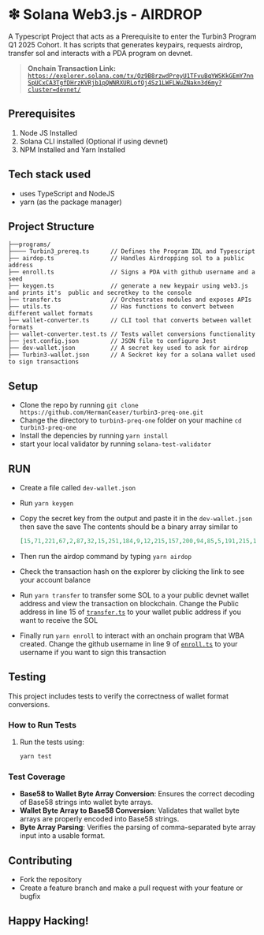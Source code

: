 # ❇ Solana Web3.js - AIRDROP
A Typescript Project that acts as a Prerequisite to enter the Turbin3 Program Q1 2025 Cohort. It has scripts that generates keypairs, requests airdrop, transfer sol and interacts with a PDA program on devnet.

> **Onchain Transaction Link:** 
[`https://explorer.solana.com/tx/Qz9B8rzwdPreyU1TFvuBqYWSKkGEmY7nnSpUCxCA3TgfDHrzKVRjb1pQWNRXURLofQj4Sz1LWFLWuZNakn3d6my?cluster=devnet/`](https://explorer.solana.com/tx/Qz9B8rzwdPreyU1TFvuBqYWSKkGEmY7nnSpUCxCA3TgfDHrzKVRjb1pQWNRXURLofQj4Sz1LWFLWuZNakn3d6my?cluster=devnet)

## Prerequisites
1. Node JS Installed
2. Solana CLI installed (Optional if using devnet)
3. NPM Installed and Yarn Installed

## Tech stack used
- uses TypeScript and NodeJS
- yarn (as the package manager)

## Project Structure

```plaintext
├──programs/
├──── Turbin3_prereq.ts      // Defines the Program IDL and Typescript
├── airdop.ts                // Handles Airdropping sol to a public address
├── enroll.ts                // Signs a PDA with github username and a seed
├── keygen.ts                // generate a new keypair using web3.js and prints it's  public and secretkey to the console
├── transfer.ts              // Orchestrates modules and exposes APIs
├── utils.ts                 // Has functions to convert between different wallet formats
├── wallet-converter.ts      // CLI tool that converts between wallet formats
├── wallet-converter.test.ts // Tests wallet conversions functionality
├── jest.config.json         // JSON file to configure Jest
├── dev-wallet.json          // A secret key used to ask for airdrop
├── Turbin3-wallet.json      // A Seckret key for a solana wallet used to sign transactions
```


## Setup
- Clone the repo by running `git clone https://github.com/HermanCeaser/turbin3-preq-one.git`
- Change the directory to `turbin3-preq-one` folder on your machine `cd turbin3-preq-one`
- Install the depencies by running `yarn install`
- start your local validator by running `solana-test-validator`

## RUN
- Create a file called `dev-wallet.json`
- Run `yarn keygen`
- Copy the secret key from the output and paste it in the `dev-wallet.json` then save the save 
  The contents should be a binary array similar to 
  ```json
  [15,71,221,67,2,87,32,15,251,184,9,12,215,157,200,94,85,5,191,215,157,230,152,73,107,215,129,92,109,175,117,102,120,119,241,244,89]
  ```
- Then run the airdop command by typing  `yarn airdop`
- Check the transaction hash on the explorer by clicking the link to see your account balance

- Run `yarn transfer` to transfer some SOL to a your public devnet wallet address and view the transaction on blockchain. Change the Public address in line 15 of [`transfer.ts`](./transfer.ts) to your wallet public address if you want to receive the SOL

- Finally run `yarn enroll` to interact with an onchain program that WBA created. Change the github username in line 9 of [`enroll.ts`](./enroll.ts) to your username if you want to sign this transaction

## Testing
This project includes tests to verify the correctness of wallet format conversions.

### How to Run Tests
1. Run the tests using:
   ```bash
   yarn test
   ```

### Test Coverage
- **Base58 to Wallet Byte Array Conversion**: Ensures the correct decoding of Base58 strings into wallet byte arrays.
- **Wallet Byte Array to Base58 Conversion**: Validates that wallet byte arrays are properly encoded into Base58 strings.
- **Byte Array Parsing**: Verifies the parsing of comma-separated byte array input into a usable format.


## Contributing
- Fork the repository 
- Create a feature branch and make a pull request with your feature or bugfix

## Happy Hacking!
